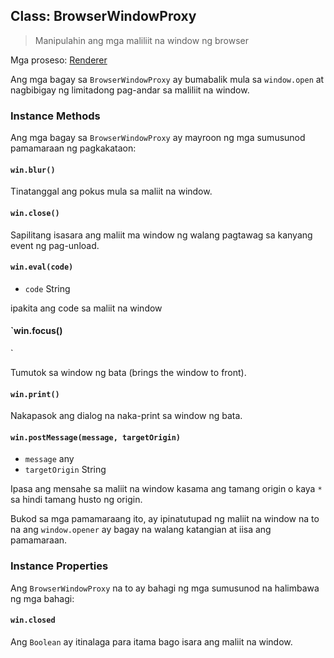 ## Class: BrowserWindowProxy

> Manipulahin ang mga maliliit na window ng browser

Mga proseso: [Renderer](../glossary.md#renderer-process)

Ang mga bagay sa `BrowserWindowProxy` ay bumabalik mula sa `window.open` at nagbibigay ng limitadong pag-andar sa maliliit na window.

### Instance Methods

Ang mga bagay sa `BrowserWindowProxy` ay mayroon ng mga sumusunod pamamaraan ng pagkakataon:

#### `win.blur()`

Tinatanggal ang pokus mula sa maliit na window.

#### `win.close()`

Sapilitang isasara ang maliit ma window ng walang pagtawag sa kanyang event ng pag-unload.

#### `win.eval(code)`

* `code` String

ipakita ang code sa maliit na window

#### `win.focus()
 `

Tumutok sa window ng bata (brings the window to front).

#### `win.print()`

Nakapasok ang dialog na naka-print sa window ng bata.

#### `win.postMessage(message, targetOrigin)`

* `message` any
* `targetOrigin` String

Ipasa ang mensahe sa maliit na window kasama ang tamang origin o kaya `*` sa hindi tamang husto ng origin.

Bukod sa mga pamamaraang ito, ay ipinatutupad ng maliit na window na to na ang `window.opener` ay bagay na walang katangian at iisa ang pamamaraan.

### Instance Properties

Ang `BrowserWindowProxy` na to ay bahagi ng mga sumusunod na halimbawa ng mga bahagi:

#### `win.closed`

Ang `Boolean` ay itinalaga para itama bago isara ang maliit na window.
